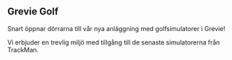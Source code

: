 ## Grevie Golf

Snart öppnar dörrarna till vår nya anläggning med golfsimulatorer i Grevie!

Vi erbjuder en trevlig miljö med tillgång till de senaste simulatorerna från TrackMan.
